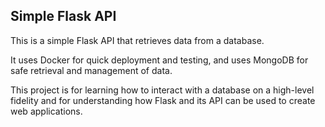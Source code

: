 ## Simple Flask API

This is a simple Flask API that retrieves data from a database.

It uses Docker for quick deployment and testing, and uses MongoDB for safe retrieval and management of data.

This project is for learning how to interact with a database on a high-level fidelity and for understanding how Flask and its API can be used to create web applications.
